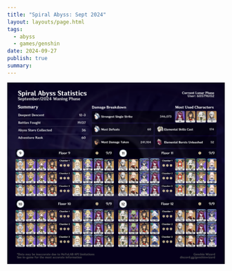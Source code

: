 ```yaml
---
title: "Spiral Abyss: Sept 2024"
layout: layouts/page.html
tags:
  - abyss
  - games/genshin
date: 2024-09-27
publish: true
summary: 
---
```

![Abyss Overview](./photos/Abyss%20Overview.png)